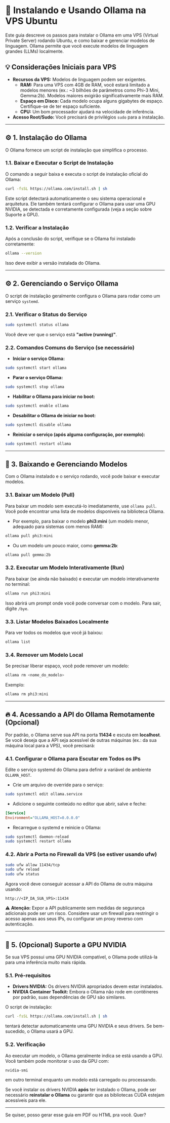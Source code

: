 
# 🦦 Instalando e Usando Ollama na VPS Ubuntu

Este guia descreve os passos para instalar o Ollama em uma VPS (Virtual Private Server) rodando Ubuntu, e como baixar e gerenciar modelos de linguagem. Ollama permite que você execute modelos de linguagem grandes (LLMs) localmente.

## 💡 Considerações Iniciais para VPS

- **Recursos da VPS:** Modelos de linguagem podem ser exigentes.
  - **RAM:** Para uma VPS com 4GB de RAM, você estará limitado a modelos menores (ex.: ~3 bilhões de parâmetros como Phi-3 Mini, Gemma:2b). Modelos maiores exigirão significativamente mais RAM.
  - **Espaço em Disco:** Cada modelo ocupa alguns gigabytes de espaço. Certifique-se de ter espaço suficiente.
  - **CPU:** Um bom processador ajudará na velocidade de inferência.
- **Acesso Root/Sudo:** Você precisará de privilégios `sudo` para a instalação.

---

## ⚙️ 1. Instalação do Ollama

O Ollama fornece um script de instalação que simplifica o processo.

### 1.1. Baixar e Executar o Script de Instalação

O comando a seguir baixa e executa o script de instalação oficial do Ollama:

```bash
curl -fsSL https://ollama.com/install.sh | sh
```

Este script detectará automaticamente o seu sistema operacional e arquitetura. Ele também tentará configurar o Ollama para usar uma GPU NVIDIA, se detectada e corretamente configurada (veja a seção sobre Suporte a GPU).

### 1.2. Verificar a Instalação

Após a conclusão do script, verifique se o Ollama foi instalado corretamente:

```bash
ollama --version
```

Isso deve exibir a versão instalada do Ollama.

---

## ⚙️ 2. Gerenciando o Serviço Ollama

O script de instalação geralmente configura o Ollama para rodar como um serviço `systemd`.

### 2.1. Verificar o Status do Serviço

```bash
sudo systemctl status ollama
```

Você deve ver que o serviço está **"active (running)"**.

### 2.2. Comandos Comuns do Serviço (se necessário)

- **Iniciar o serviço Ollama:**

```bash
sudo systemctl start ollama
```

- **Parar o serviço Ollama:**

```bash
sudo systemctl stop ollama
```

- **Habilitar o Ollama para iniciar no boot:**

```bash
sudo systemctl enable ollama
```

- **Desabilitar o Ollama de iniciar no boot:**

```bash
sudo systemctl disable ollama
```

- **Reiniciar o serviço (após alguma configuração, por exemplo):**

```bash
sudo systemctl restart ollama
```

---

## 🚀 3. Baixando e Gerenciando Modelos

Com o Ollama instalado e o serviço rodando, você pode baixar e executar modelos.

### 3.1. Baixar um Modelo (Pull)

Para baixar um modelo sem executá-lo imediatamente, use `ollama pull`. Você pode encontrar uma lista de modelos disponíveis na biblioteca Ollama.

- Por exemplo, para baixar o modelo **phi3:mini** (um modelo menor, adequado para sistemas com menos RAM):

```bash
ollama pull phi3:mini
```

- Ou um modelo um pouco maior, como **gemma:2b**:

```bash
ollama pull gemma:2b
```

### 3.2. Executar um Modelo Interativamente (Run)

Para baixar (se ainda não baixado) e executar um modelo interativamente no terminal:

```bash
ollama run phi3:mini
```

Isso abrirá um prompt onde você pode conversar com o modelo. Para sair, digite `/bye`.

### 3.3. Listar Modelos Baixados Localmente

Para ver todos os modelos que você já baixou:

```bash
ollama list
```

### 3.4. Remover um Modelo Local

Se precisar liberar espaço, você pode remover um modelo:

```bash
ollama rm <nome_do_modelo>
```

Exemplo:

```bash
ollama rm phi3:mini
```

---

## 🔥 4. Acessando a API do Ollama Remotamente (Opcional)

Por padrão, o Ollama serve sua API na porta **11434** e escuta em **localhost**. Se você deseja que a API seja acessível de outras máquinas (ex.: da sua máquina local para a VPS), você precisará:

### 4.1. Configurar o Ollama para Escutar em Todos os IPs

Edite o serviço systemd do Ollama para definir a variável de ambiente `OLLAMA_HOST`.

- Crie um arquivo de override para o serviço:

```bash
sudo systemctl edit ollama.service
```

- Adicione o seguinte conteúdo no editor que abrir, salve e feche:

```ini
[Service]
Environment="OLLAMA_HOST=0.0.0.0"
```

- Recarregue o systemd e reinicie o Ollama:

```bash
sudo systemctl daemon-reload
sudo systemctl restart ollama
```

### 4.2. Abrir a Porta no Firewall da VPS (se estiver usando ufw)

```bash
sudo ufw allow 11434/tcp
sudo ufw reload
sudo ufw status
```

Agora você deve conseguir acessar a API do Ollama de outra máquina usando:

```
http://<IP_DA_SUA_VPS>:11434
```

⚠️ **Atenção:** Expor a API publicamente sem medidas de segurança adicionais pode ser um risco. Considere usar um firewall para restringir o acesso apenas aos seus IPs, ou configurar um proxy reverso com autenticação.

---

## 🔌 5. (Opcional) Suporte a GPU NVIDIA

Se sua VPS possui uma GPU NVIDIA compatível, o Ollama pode utilizá-la para uma inferência muito mais rápida.

### 5.1. Pré-requisitos

- **Drivers NVIDIA:** Os drivers NVIDIA apropriados devem estar instalados.
- **NVIDIA Container Toolkit:** Embora o Ollama não rode em contêineres por padrão, suas dependências de GPU são similares.

O script de instalação:

```bash
curl -fsSL https://ollama.com/install.sh | sh
```

tentará detectar automaticamente uma GPU NVIDIA e seus drivers. Se bem-sucedido, o Ollama usará a GPU.

### 5.2. Verificação

Ao executar um modelo, o Ollama geralmente indica se está usando a GPU. Você também pode monitorar o uso da GPU com:

```bash
nvidia-smi
```

em outro terminal enquanto um modelo está carregado ou processando.

Se você instalar os drivers NVIDIA **após** ter instalado o Ollama, pode ser necessário **reinstalar o Ollama** ou garantir que as bibliotecas CUDA estejam acessíveis para ele.

---

Se quiser, posso gerar esse guia em PDF ou HTML pra você. Quer?
